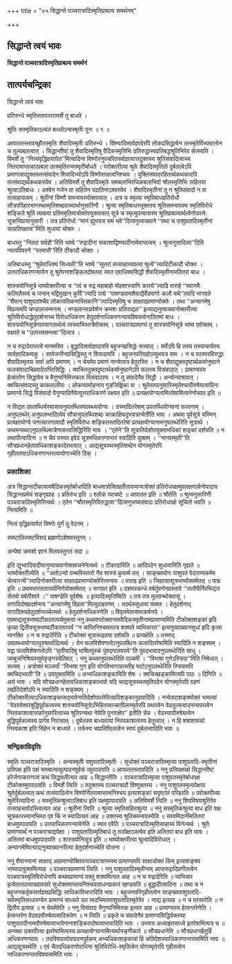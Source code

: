 +++
title = "०५ सिद्धान्ते पञ्चरात्रादिस्मृतिप्राबल्य समर्थनम्"

+++


## सिद्धान्ते त्वयं भावः

**सिद्धान्ते पञ्चरात्रादिस्मृतिप्राबल्य समर्थनं**

## **तात्पर्यचन्द्रिका**

सिद्धान्ते त्वयं भावः

प्रतिरुन्धे स्मृतिस्तावत्परामर्शे तु बाधते ।

श्रुतिः सस्मृतिकाऽत्यंतं बाधतेऽन्यस्मृतीः पुनः ॥ १ ॥

आपाततस्तावच्छ्रौतस्मृतिः शैवादिस्मृतीः प्रतिरुन्धे । विष्ण्वादिसार्वज्ञादेरपि लोकप्रसिद्धत्वेन तत्स्मृतेर्विस्पष्टत्वेन च तुल्यबलत्वात् । सिद्धान्तीष्टं तु शैवादिस्मृतिषु वैदिकस्मृतिभिः प्रतिरुद्धास्वप्रतिबद्धश्रुतिभिरेव सेत्स्यति । विमर्शे तु ‘‘नित्यवृद्धिक्षयापेत’’मित्यादिना विष्णोरनुपचरितसर्वज्ञत्वात्तदुक्तस्य श्रुतिसंवादित्वाच्च नितरामाप्तत्वात्प्रबला तत्स्मृतिरन्यस्मृतीर्बाधते । परोक्तरीत्या श्रुतेः शैवादिस्मृतितो दुर्बलत्वेऽपि प्रमाणत्वाद्युक्तस्तत्संवादेन शिवादिभ्योऽपि विष्णोराप्तत्वनिश्चयः । युक्तिसंवादरहितार्थकथकादपि तत्संवाद्यर्थकथकस्येव । अतिविमर्शे तु शैवादिस्मृतेः समबलाभिरधिकबलाभिर्वा श्रौतस्मृतिभिः सहितया श्रुत्याऽतिबाधः । अश्वेन गजेन वा सहितेन पदातिनाऽश्वस्येव । शैवादिस्मृतीनां तु न श्रुतिसंवादो न वा तत्सहायत्वम् । श्रुतीनां विष्णौ समन्वयस्योक्तत्वात् । अत्र च स्मृत्या स्मृतिबाधप्रतिरोधौ सौत्रपरिहारभागस्थस्मृतिशब्दवाच्यार्थानुसारिणौ । श्रुत्या स्मृतिबाधस्तूक्तस्य श्रुतिसमन्वयस्य स्मृतिविरोधे शङ्किते श्रुतिं त्यक्त्वा प्रतिस्मृतिमात्रोक्तेरयुक्तत्वात् सूत्रे च स्मृत्युपन्यासस्य श्रुतिप्राबल्यार्थत्वेनोपपत्तेः सूत्राभिप्रायानुसारी । तत्र प्रतिरोधो ‘‘मानं ह्युभयत्र समं भवे’’दित्यनुव्याख्याने ‘‘तथा च पाशुपतादिस्मृतीनां सत्प्रतिपक्षत्व’’मिति सुधायां चोक्तः ।

बाधस्तु ‘‘नितरां सर्वज्ञै’’रिति भाष्ये ‘‘रुद्रादीनां सकाशाद्विष्ण्वादीनामेवाप्तत्वम् । श्रुत्यनुसारित्वा’’दिति न्यायविवरणे ‘‘परमाप्तै’’रिति टीकादौ चोक्तः ।

अतिबाधस्तु ‘‘श्रुतेराधिक्यं सिध्यती’’ति भाष्ये ‘‘सुतरां तत्साहाय्यवत्या श्रुत्ये’’त्यादिटीकादौ चोक्तः । उत्तराधिकरणन्यायेन तु श्रुतेरनाशङ्कितदोषतया स्वत एवाधिक्यसिद्धौ शैवादिस्मृतीनामतितरां बाधः ।

शास्त्रयोनिसूत्रे भाष्योक्तरीत्या च ‘‘त्वं च रुद्र महाबाहो मोहशास्त्राणि कारये’’त्यादि वाराहे ‘‘स्वागमैः कल्पितैस्त्वं च जनान् मद्विमुखान् कुर्वि’’त्यादि पाद्मे ‘‘पाषण्डवामशैवाद्यैर्वेदमार्गाः कलौ यथे’’त्यादि भागवते ‘‘शैवान् पाशुपतांश्चैव लोकायतिकनास्तिकानि’’त्यादिस्मृतिषु च साक्षादप्रामाण्योक्तेः । तथा ‘‘अन्यागमेषु विप्रत्वमपि चण्डालजन्मनाम् । मण्डलान्तःप्रवेशेन क्रमशः प्रतिपाद्यत’’ इत्याद्यनुव्याख्यानोक्तरीत्या श्रुतिविरोधाद्धेतुदर्शनाच्च विरोधाधिकरण हेतुदर्शनाधिकरणन्यायविषयत्वेनातितमां बाधः । शास्त्रयोनिसूत्रेणास्यागतार्थत्वं त्वस्माभिस्तत्रैवोक्तम् । पञ्चरात्रप्रामाण्यं तु शास्त्रयोनिसूत्रे भाष्य एवोक्तम् । वक्ष्यते च ‘‘उत्पत्त्यसम्भवा’’दित्यत्र ।

न च रुद्रादेराप्तत्वे मानमस्ति । बुद्धादिसार्वज्ञादावपि बहुजनप्रसिद्धेः सत्त्वात् । सर्वेऽपि हि तस्य तस्याचार्यस्य सार्वज्ञादिकमाहुः । सार्वजनीनप्रसिद्धिस्तु न शिवादावपि । बहुजनपरिग्रहोऽप्युभयत्र समः । न च परस्परविरुद्धाः शैवादिस्मृतयः सर्वा अपि प्रमाणम् । न चेयमेव प्रमाणं नान्येत्यत्र हेतुरस्ति । न च शैवाद्युक्तदृष्टार्थकर्मानुष्ठाने फलसंवादाच्छिवादेराप्तिसिद्धिः । क्वचित्तदुक्तदृष्टार्थकर्मानुष्ठानेऽपि फलस्य विसंवादात् । प्रामाण्यस्य हेत्वंतरेण सिद्धावेव च वैगुण्यनिमित्तकता विसंवादस्य । न तु संवादेनैव सिद्धौ । अन्योन्याश्रयात् । क्वचित्संवादस्तु काकतालीयः । लोकव्यामोहनाय गुडजिह्विका वा । श्रुतेस्तदनुसारिस्मृतेश्चापौरुषेयत्वादिना प्रामाण्ये सिद्धे विसंवादो वैगुण्यादिनैवेत्युत्तराधिकरणे वक्ष्यत इति ॥ प्रत्यक्षयोग्यत्वमितरेषामित्यनेनोच्यत इति ॥

न विद्यत उपलब्धिर्यस्यासावनुपलब्धिरुपलब्ध्ययोग्यः । तस्मादितरेषाम् उपलब्धियोग्यानां फलानाम् । अनुपलब्धेर् अनुपलम्भादित्येवं सौत्रानुपलब्धिशब्दः काकाक्षिवदुभयत्रान्वेतीति भावः । अथवा पूर्वसूत्रे यस्मिन् प्रत्यक्षायोग्ये जगत्कारणत्वादौ स्मृतिविरोधः शङ्कितस्तदितरेषां प्रत्यक्षयोग्यानामनुपलब्धेरिति सूत्रार्थः । कथमन्यथाऽनुपलब्धिमात्रेणासत्त्वसिद्धिरिति भावः । ‘‘एतेने’’ति सूत्रातिदेशोपयुक्तामधिकां शङ्कां दर्शयति ॥ न तथापीत्यादिना ॥ न चैवं परमत इवेदं सूत्रमधिकरणान्तरं स्यादिति युक्तम् । ‘‘नान्यस्मृती’’ति सौत्रप्रधानहेतावधिकाशङ्कादेरभावात् । आद्यसूत्रस्थस्मृतिशब्देन योगस्मृतेरपि गृहीततयाऽधिकरणान्तरत्वायोगाच्चेति दिक् ।

### **प्रकाशिका**

अत्र सिद्धान्तटीकायामवैदिकस्मृतेर्बाधादिति बाधमात्रोक्तिप्रतीतावप्यन्यत्रोक्तं प्रतिरोधपक्षमुपलक्षणत्वेनोपादाय सिद्धान्तप्रमेयं सङ्गृह्याह ॥ प्रतिरुंध इति ॥ श्लोकं व्याचष्टे ॥ आपातत इति ॥ श्रौतेति ॥ श्रुत्यनुसारिणी पञ्चरात्रादिस्मृतिरित्यर्थः । एतेन ‘‘श्रौतस्मृतिविरुद्धत्वा’’दित्यणुभाष्यसंवादः प्रतिरोधपक्षे सूचितो भवति ॥ नित्यमिति ॥

नित्यं वृद्धिक्षयापेतं विष्णोः पूर्णं तु वेदनम् ।

स्पष्टातिस्पष्टविशदं ब्रह्मणोऽशेषवस्तुगम् ।

अन्येषां क्रमशो ज्ञानं मितवस्तुगतं सदा ॥

इति द्युभ्वादिपादीयानुव्याख्यानोक्तवचनेनेत्यर्थः ॥ टीकादाविति ॥ आदिपदेन सुधायामिति गृह्यते ॥ भाष्योक्तरीत्येति ॥ ‘‘अतोऽन्यो ग्रन्थविस्तारो नैव शास्त्रं कुवर्त्म तत् । साङ्ख्ययोगः पाशुपतं वेदारण्यकमेव चेत्यारभ्ये’’त्यादिनोक्तरीत्या साक्षादप्रामाण्योक्तेरित्यन्वयः ॥ वाराह इति ॥ जिज्ञासासूत्रभाष्योक्तमेतत् ॥ पाद्म इति ॥ प्रथमभारततात्पर्यनिर्णयोक्तमेतत् ॥ भागवत इति ॥ दशमस्कन्धे वर्षर्तुवर्णनप्रस्तावे ‘‘जलौघैर्निरभिद्यंत सेतवो वर्षतीश्वरे ।’’ पाषण्डेति पूर्वशेषः ॥ इत्यादिस्मृतिष्विति ॥ तत्र तत्र मूलग्रन्थोक्तासु । रागादिदोषप्रदर्शनाय ‘‘अन्यागमेषु विप्रत्व’’मित्युदाहरणम् । तदर्थस्सुधायां व्यक्तः । हेतुदर्शनाद् रागादिरूपहेतुदर्शनाच्चेत्यर्थः ॥ हेतुदर्शनाधिकरणेति ॥ विवृतमेतत्समाकर्षनये । एवमाद्यसूत्रभाष्यटीकातात्पर्यमुक्त्वा ननु कथमाप्तोक्तानामवैदिकस्मृतीनामप्रामाण्यमिति टीकोक्तशङ्कां हृदि कृत्वा द्वितीयसूत्रभाष्यटीकातात्पर्यं ‘‘न चाप्तिनिश्चयस्तत्र शक्यते व्यभिचारत’’ इत्यनुव्याख्यानसुधां हृदि कृत्वा व्यनक्ति ॥ न च रुद्रादेरिति ॥ टीकोक्तं सूत्रारूढतया दर्शयति ॥ प्रत्यक्षेति ॥ तस्माद् उपलब्ध्ययोग्यात्पुरुषार्थादित्यर्थः । तेन फलविशेषणत्वेऽनुपलब्धिनः फलादितरेषामिति स्यादिति न शङ्क्यम् । यद्वा फलविशेषणत्वेऽपि ‘‘तृतीयादिषु भाषितपुंस्कं पुंवद्गालवस्ये’’ति पुंवद्भावादनुपलब्धेरिति साधु । जम्बूजनिश्रियस्सुमेरुृङ्गस्येतिवत् । ननु कथमनुपलब्धेरिति पञ्चमी । ‘‘विभाषा गुणेऽस्त्रिया’’मिति निषेधात् । सत्यम् । अत्रोक्तं मञ्जर्यां ‘‘विभाषा गुण इति योगविभागान्नास्तीह घटोऽनुपलब्धेरिति स्त्रियामपि क्वचिद्भवती’’ति ॥ उपयुक्तामिति ॥ अभ्यधिकाशङ्कामिति शेषः । क्वचिच्छङ्कामित्यपि पाठः ॥ दिगिति ॥ अयं भावः । यदि सौत्रप्रधानहेतावधिकाशङ्काभावो यदि चाद्यसूत्रस्थस्मृतिपदेन योगस्मृतेरपि ग्रहणं तर्ह्यतिदेशोऽपि न स्यादिति न शङ्क्यम् । टीकोक्तरीत्याऽधिकाशङ्कासद्भावेनातिदेशोपपत्तेरित्यादिशङ्कानुदयादिति । नन्वेतदाशङ्क्योक्तं भामत्यां ‘‘वेदस्येश्वरबुद्धिपूर्वकत्वस्य शास्त्रयोनिसूत्रेऽभिहितत्वात्कापिलस्मृतेरपि तथात्वेन वेदतुल्यत्वादनन्यपरत्वेन निरवकाशत्वात्तर्कानुसारित्वाच्च श्रुतिरन्यथा नेयेति पुनराक्षेप’’ इतीति चेन्न । वेदस्यापौरुषेयत्वेन बुद्धिपूर्वकत्वस्य प्रागेव निरासात् । दुर्बलस्य बाध्यतायां निरवकाशत्वस्य हेतुत्वात् । न हि शशशावको निरवकाश इति सिंहेन न बाध्यते । तर्कस्य चाप्रतिष्ठितत्वेन स्वयं दुर्बलत्वादिति भावः ॥

### **चन्द्रिकाविवृतिः**

स्मृतिः पञ्चरात्रादिस्मृतिः । अन्यस्मृतीः पशुपतादिस्मृतीः । सुधोक्तं पञ्चरात्रादिस्मृत्या पाशुपतादि-स्मृतीनां प्रतिपक्ष इति पक्षं समबात्वव्युत्पादनपूर्वकं व्युत्पादयति ॥ आपाततस्तावदिति ॥ ननु प्रतिपक्षपक्षे सिद्धान्तीष्टं हरेर्जगत्कारणत्वं कथं सिद्ध्यतीत्यत आह ॥ सिद्धान्तीति । पञ्चरात्रादिस्मृत्या पाशुपतस्मृतेर्बाधपक्षं टीकोक्तमुपपादयति ॥ विमर्शे त्विति ॥ तदुक्तस्य पञ्चरात्रादौ विष्णूक्तस्य । ननु पाशुपतस्मृत्यपेक्षया श्रुतेर्दुर्बलत्वात् कथं तत्संवादित्वेन विष्णोर्नितरामाप्तत्वनिश्चय इत्याशङ्कां सदृष्टांतं परिहरति ॥ परोक्तरीत्या श्रुतेरित्यादिना ॥ सस्मृतिकश्रुत्याऽतिबाध इति पक्षमुपपादयति ॥ अतिविमर्शे त्विति ॥ ननु शिवविषयश्रुतिरेव तत्साहचर्यादस्त्वित्यत आह ॥ श्रुतीनां त्विति ॥ श्रुत्या स्मृतिसहितश्रुत्या ॥ ननु सस्मृतिकश्रुत्या बाध इति पक्षः सूत्रकारस्यानभिमत एव किं न स्यादित्यत आह ॥ उक्तस्य श्रुतिसमन्वयस्येति ॥ स्वयमिदानीमतितरां बाधमुपपादयति ॥ उत्तराधिकरणन्यायेनेति ॥ स्वत एवेति ॥ पञ्चरात्रादिस्मृतिसाहाय्यं विनेत्यर्थः । श्रुतेः प्रामाण्यार्थं न पञ्चरात्राद्यपेक्षा । पाशुपतादिस्मृतिबाधे तु तदपेक्षाऽस्त्येव इति अतितरां बाध इति भावः । अतितमां बाधमुपपादयति ॥ शास्त्रयोनिसूत्र इति ॥ भाष्योक्तरीत्या श्रुत्यादिविरोधात् । अन्यागमेष्वित्याद्यनुव्याख्यानरीत्या हेतुदर्शनाच्चेति योजना ।

ननु शैवागमानां साक्षाद् अप्रामाण्योक्तिवत्पञ्चरात्रागमस्य प्रामाण्यमपि साक्षान्नोक्तं किम् इत्याशङ्क्य भाष्यादावुक्तमित्याह ॥ पञ्चरात्रप्रामाण्यं त्विति । ननु पाशुपतादिस्मृतीनाम् आप्तरुद्रादिप्रणीतत्वेन पञ्चरात्रस्मृतिविरोधेनापि कथमप्रामाण्यं वक्तुं शक्यमित्यत आह ॥ न च रुद्रादेरिति ॥ व्यभिचार इत्येतत्पदव्याख्यावसरे सुधोक्तमाप्तत्वनिश्चयसाधनप्रकारं खण्डयति ॥ बुद्धादीत्यादिना ॥ तथा च न बहुजनकर्तृकसार्वज्ञ्यप्रसिद्धिः साधिकाविचारादिति भावः । बहुजनपरिगृहीतत्वेन साङ्ख्यपाशुपतादि-सर्वस्मृतिसाधारण्येन प्रामाण्यं साध्यते उत त्वदभिमतपाशुपतादिस्मृतेरेव । नाद्य इत्याह ॥ न च परस्परेति ॥ न द्वितीय इत्याह ॥ न चेयमेवेति ॥ ननु विसंवादः वैगुण्यनिमित्तक इत्यत आह ॥ प्रामाण्यस्य हेत्वन्तरेणेति । हेत्वन्तरेण वेदवदपौरुषेयत्वादिरूपेण ॥ न त्विति ॥ प्रकृते च संवादेनैव प्रामाण्यसिद्धिर्वक्तव्या पाशुपतादीनामपौरुषेयत्वाभावेनानाशङ्कितदोषत्वाभावादिति भावः । उभयत्र अध्याहृतसाध्ये इतरेषामित्यत्र च ॥ अन्यथा उक्तरीत्या इतरेषामित्यस्य प्रत्यक्षयोग्यानामित्यर्थानङ्गीकारे ॥ सौत्रप्रधानेति ॥ सौत्रप्रधानहेतुर्हि अधिकरणन्यायः । तदविषयत्वोपपादनपूर्वकम् अभ्यधिकाशङ्कायां हि अतिदेशस्याधिकरणान्तरत्वमिति भावः ॥ आद्यसूत्रस्थेति ॥ एवं चैतदधिकरणोपाधिना श्रुतिविरोधि-स्मृतित्वेन योगस्मृतेरपि गृहीतत्वेन नाधिकरणान्तरविषयत्वमिति भावः ।


